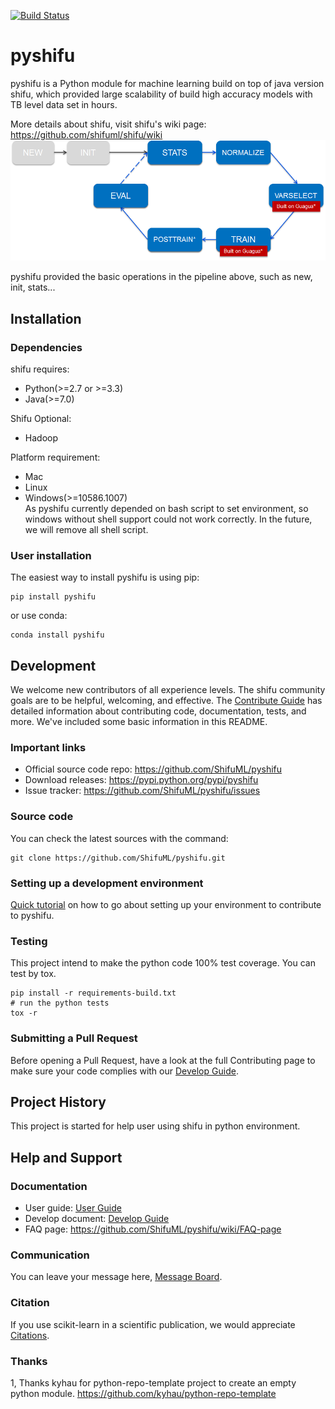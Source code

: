 [![Build Status](https://travis-ci.org/wuhaifengdhu/pyshifu.svg?branch=master)](https://travis-ci.org/wuhaifengdhu/pyshifu)

# pyshifu
pyshifu is a Python module for machine learning build on top of java version shifu, which provided large scalability of
build high accuracy models with TB level data set in hours.          

More details about shifu, visit shifu's wiki page: https://github.com/shifuml/shifu/wiki            
![Shifu Pipeline](doc/images/pipline/pipline.png)     

pyshifu provided the basic operations in the pipeline above, such as new, init, stats...        


## Installation   
### Dependencies   
shifu requires:     
 * Python(>=2.7 or >=3.3)   
 * Java(>=7.0)   

Shifu Optional:   
 * Hadoop   
 
 
Platform requirement:   
 * Mac    
 * Linux     
 * Windows(>=10586.1007)      
As pyshifu currently depended on bash script to set environment, so windows without shell support could not work correctly.
In the future, we will remove all shell script.


### User installation
The easiest way to install pyshifu is using pip:     
```bazaar
pip install pyshifu
```
or use conda:         
```bazaar
conda install pyshifu
```


## Development
We welcome new contributors of all experience levels. The shifu community goals are to be helpful, welcoming, and
 effective. The [Contribute Guide](http://shifu.ml/project/about/#how-to-contribute) has detailed information about contributing code, documentation, tests, and more. 
 We've included some basic information in this README.

### Important links
* Official source code repo: https://github.com/ShifuML/pyshifu
* Download releases: https://pypi.python.org/pypi/pyshifu
* Issue tracker: https://github.com/ShifuML/pyshifu/issues

### Source code
You can check the latest sources with the command:
```bazaar
git clone https://github.com/ShifuML/pyshifu.git
```

### Setting up a development environment
[Quick tutorial](doc/developers/Guide.md) on how to go about setting up your environment to contribute to pyshifu.

### Testing
This project intend to make the python code 100% test coverage. You can test by tox.  
```bazaar
pip install -r requirements-build.txt
# run the python tests
tox -r
```
### Submitting a Pull Request
Before opening a Pull Request, have a look at the full Contributing page to make sure your code complies with our [Develop Guide](doc/developers/Guide.md).
## Project History
This project is started for help user using shifu in python environment. 

## Help and Support
### Documentation
* User guide: [User Guide](doc/users/Guide.md)
* Develop document: [Develop Guide](doc/developers/Guide.md)
* FAQ page: https://github.com/ShifuML/pyshifu/wiki/FAQ-page

### Communication
You can leave your message here, [Message Board](https://github.com/ShifuML/pyshifu/wiki/Message-Board).

### Citation
If you use scikit-learn in a scientific publication, we would appreciate [Citations](https://github.com/ShifuML/pyshifu/wiki/Citations).

### Thanks
1, Thanks kyhau for python-repo-template project to create an empty python module.
https://github.com/kyhau/python-repo-template

